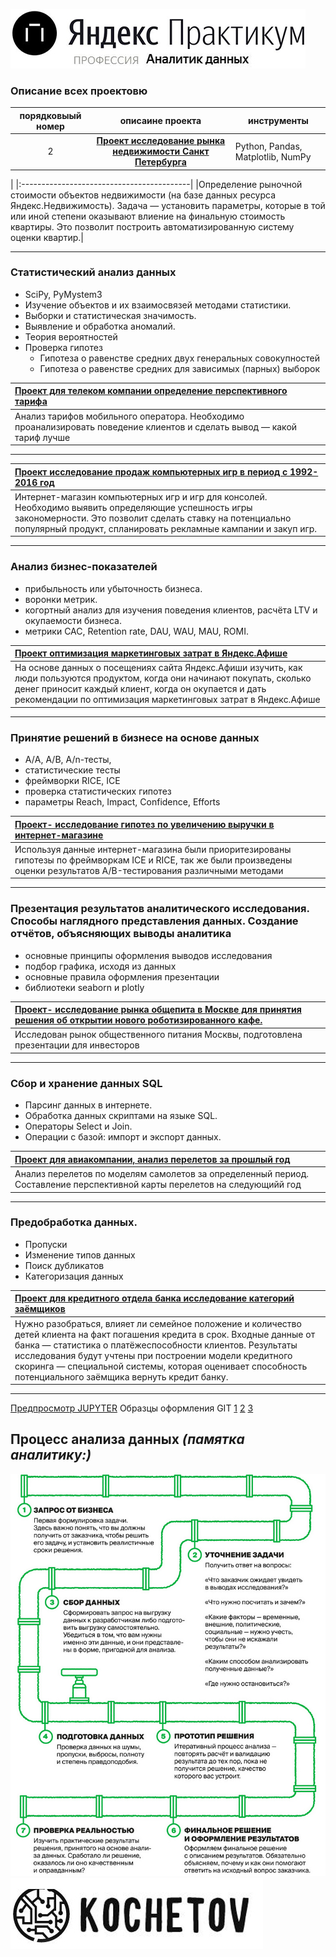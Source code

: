 ![](https://github.com/konicaRu/pictures_blog/blob/master/anal_logo_yn_logo_prof.jpg)

### Описание всех проектовю  
порядковыый номер | описаине проекта |инструменты  
:-----------:|:----------:|------------------------  
2|[**Проект исследование рынка недвижимости Санкт Петербурга**](https://nbviewer.jupyter.org/github/konicaRu/i_am_data_analyst/blob/master/2_project_research_data_analysis/2_project_flat_for_sale.ipynb)| Python, Pandas, Matplotlib, NumPy


|
|:------------------------------------------| 
|Определение рыночной стоимости объектов недвижимости (на базе данных ресурса Яндекс.Недвижимость). Задача — установить параметры, которые в той или иной степени оказывают влиение на финальную стоимость квартиры. Это позволит построить автоматизированную систему оценки квартир.|
______________________________________________________________________
### Статистический анализ данных
- SciPy, PyMystem3
- Изучение объектов и их взаимосвязей методами статистики.
- Выборки и статистическая значимость. 
- Выявление и обработка аномалий.
- Теория вероятностей
- Проверка гипотез
  - Гипотеза о равенстве средних двух генеральных совокупностей
  - Гипотеза о равенстве средних для зависимых (парных) выборок
  
|[**Проект для телеком компании определение перспективного тарифа**](https://nbviewer.jupyter.org/github/konicaRu/data_analyst/blob/master/3_project_statistical_analysis_data/3_project_telecom_tariff.ipynb)|
|:------------------------------------------| 
|Анализ тарифов мобильного оператора. Необходимо проанализировать поведение клиентов и сделать вывод — какой тариф лучше|
______________________________________________________________________________
|[Проект исследование продаж компьютерных игр в период с 1992-2016 год](https://nbviewer.jupyter.org/github/konicaRu/i_am_data_analyst/blob/master/4_complete_project_1/complete_project_1_computer%20games.ipynb)|
|:------------------------------------------| 
|Интернет-магазин компьютерных игр и игр для консолей. Необходимо выявить определяющие успешность игры закономерности. Это позволит сделать ставку на потенциально популярный продукт, спланировать рекламные кампании и закуп игр.|
_______________________________________________________________________
### Анализ бизнес-показателей
- прибыльность или убыточность бизнеса.
- воронки метрик. 
- когортный анализ для изучения поведения клиентов, расчёта LTV и окупаемости бизнеса.
- метрики CAC, Retention rate, DAU, WAU, MAU, ROMI.

|[Проект оптимизация маркетинговых затрат в Яндекс.Афише](https://nbviewer.jupyter.org/github/konicaRu/i_am_data_analyst/blob/master/6_project%20_analytics_in_yandex_afisha_3send/6_project%20_analytics_in_yandex_afisha_3send.ipynb)|
|:------------------------------------------| 
|На основе данных о посещениях сайта Яндекс.Афиши изучить, как люди пользуются продуктом, когда они начинают покупать, сколько денег приносит каждый клиент, когда он окупается и дать рекомендации по оптимизация маркетинговых затрат в Яндекс.Афише|
_______________________________________________________________________
### Принятие решений в бизнесе на основе данных
- A/А, А/B, А/n-тесты, 
- статистические тесты
- фреймворки RICE, ICE
- проверка статистических гипотез
- параметры Reach, Impact, Confidence, Efforts

|[Проект- исследование гипотез по увеличению выручки в интернет-магазине](https://nbviewer.jupyter.org/github/konicaRu/i_am_data_analyst/blob/master/7_project%20_a_b_test_2_send/7_project%20_a_b_test_2_send.ipynb)|
|:------------------------------------------| 
|Используя данные интернет-магазина были приоритезированы гипотезы по фреймворкам ICE и RICE, так же были произведены оценки результатов A/B-тестирования различными методами|
_______________________________________________________________________
### Презентация результатов аналитического исследования. Способы наглядного представления данных. Создание отчётов, объясняющих выводы аналитика
- основные принципы оформления выводов исследования 
- подбор графика, исходя из данных
- основные правила оформления презентации
- библиотеки  seaborn и plotly

|[Проект- исследование рынка общепита в Москве для принятия решения об открытии нового роботизированного кафе.](https://nbviewer.jupyter.org/github/konicaRu/i_am_data_analyst/blob/master/8_project%20_public_catering_msk/8_project%20_public_catering_1send.ipynb)|
|:------------------------------------------| 
|Исследован рынок общественного питания Москвы, подготовлена презентации для инвесторов|
_______________________________________________________________________
### Сбор и хранение данных SQL
- Парсинг данных в интернете.
- Обработка данных скриптами на языке SQL. 
- Операторы Select и Join.
- Операции с базой: импорт и экспорт данных.

|[Проект для авиакомпании, анализ перелетов за прошлый год](https://nbviewer.jupyter.org/github/konicaRu/i_am_data_analyst/blob/master/5_project_collection_and_storage/5_analytics_in_airlines.ipynb)|
|:------------------------------------------| 
|Анализ перелетов по моделям самолетов за определенный период. Составление перспективной карты перелетов на следующийй год|
____________________________________________________________________
### Предобработка данных.
- Пропуски
- Изменение типов данных
- Поиск дубликатов
- Категоризация данных

|[**Проект для кредитного отдела банка исследование категорий заёмщиков**](https://nbviewer.jupyter.org/github/konicaRu/i_am_data_analyst/blob/master/1_project__bank_credit_department/1_project_git_finance_bank_loan.ipynb)|
|:------------------------------------------|  
|Нужно разобраться, влияет ли семейное положение и количество детей клиента на факт погашения кредита в срок. Входные данные от банка — статистика о платёжеспособности клиентов. Результаты исследования будут учтены при построении модели кредитного скоринга — специальной системы, которая оценивает способность потенциального заёмщика вернуть кредит банку.|

________________________________________________________________________________________________________
[Предпросмотр JUPYTER](https://nbviewer.jupyter.org/)
Образцы оформления GIT [1](https://github.com/Higem11/Yandex-Data-Analysis)
[2](https://github.com/semkamagurov)
[3](https://github.com/Drewleks/yandex_praktikum)
## Процесс анализа данных *(памятка аналитику:)*
  
![](https://github.com/konicaRu/pictures_blog/blob/master/anal_truby_%20(3).jpg)
![](https://github.com/konicaRu/pictures_blog/blob/master/Logo_Kochetov_cv.jpg)
